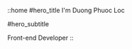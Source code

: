 ::home
#hero_title
I'm Duong Phuoc Loc
<!-- Why look elsewhere? -->

#hero_subtitle
<!-- Developer, art director and photographer, I fuse technicality and aestheticism to bring a unique dimension 
to my work. Passionate about beauty, I give life to projects that captivate and convert -->
Front-end Developer
::
